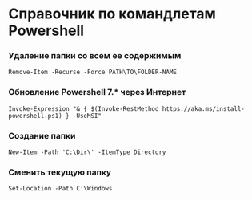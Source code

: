 # Справочник по командлетам Powershell

### Удаление папки со всем ее содержимым
` Remove-Item -Recurse -Force PATH\TO\FOLDER-NAME ` 
### Обновление Powershell 7.* через Интернет
` Invoke-Expression "& { $(Invoke-RestMethod https://aka.ms/install-powershell.ps1) } -UseMSI" `
### Создание папки
` New-Item -Path 'C:\Dir\' -ItemType Directory `
### Сменить текущую папку
` Set-Location -Path C:\Windows `